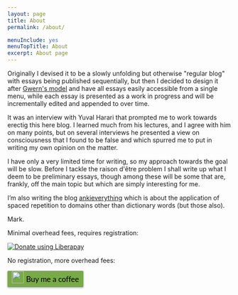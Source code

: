 ```yaml
---
layout: page
title: About
permalink: /about/

menuInclude: yes
menuTopTitle: About
excerpt: About page 
---
```


Originally I devised it to be a slowly unfolding but otherwise "regular blog" with essays being published sequentially, but then I decided to design it after [Gwern's model](https://www.gwern.net/About#long-content) and have all essays easily accessible from a single menu, while each essay is presented as a work in progress and will be incrementally edited and appended to over time. 

It was an interview with Yuval Harari that prompted me to work towards erectig this here blog. I learned much from his lectures, and I agree with him on many points, but on several interviews he presented a view on consciousness that I found to be false and which spurred me to put in writing my own opinion on the matter. 

I have only a very limited time for writing, so my approach towards the goal will be slow. Before I tackle the raison d'être problem I shall write up what I deem to be preliminary essays, though among these will be some that are, frankly, off the main topic but which are simply interesting for me. 

I’m also writing the blog [ankieverything](http://ankieverything.wordpress.com/) which is about the application of spaced repetition to domains other than dictionary words (but those also).

Mark.


Minimal overhead fees, requires registration:

<script src="https://liberapay.com/Mark.Neznansky/widgets/button.js"></script>
<noscript><a href="https://liberapay.com/Mark.Neznansky/donate"><img alt="Donate using Liberapay" src="https://liberapay.com/assets/widgets/donate.svg"></a></noscript>

No registration, more overhead fees:
<div style="margin:auto;margin-top:15px;">
<style>.bmc-button img{width: 27px !important;margin-bottom: 1px !important;box-shadow: none !important;border: none !important;vertical-align: middle !important;}.bmc-button{line-height: 36px !important;height:37px !important;text-decoration: none !important;display:inline-flex !important;color:#000000 !important;background-color:#78AB46 !important;border-radius: 3px !important;border: 1px solid transparent !important;padding: 0px 9px !important;font-size: 17px !important;letter-spacing:-0.08px !important;box-shadow: 0px 1px 2px rgba(190, 190, 190, 0.5) !important;-webkit-box-shadow: 0px 1px 2px 2px rgba(190, 190, 190, 0.5) !important;margin: 0 auto !important;font-family:'Lato', sans-serif !important;-webkit-box-sizing: border-box !important;box-sizing: border-box !important;-o-transition: 0.3s all linear !important;-webkit-transition: 0.3s all linear !important;-moz-transition: 0.3s all linear !important;-ms-transition: 0.3s all linear !important;transition: 0.3s all linear !important;}.bmc-button:hover, .bmc-button:active, .bmc-button:focus {-webkit-box-shadow: 0px 1px 2px 2px rgba(190, 190, 190, 0.5) !important;text-decoration: none !important;box-shadow: 0px 1px 2px 2px rgba(190, 190, 190, 0.5) !important;opacity: 0.85 !important;color:#000000 !important;}</style>

<a class="bmc-button" target="_blank" href="https://www.buymeacoffee.com/markneznansky">
<img src="https://www.buymeacoffee.com/assets/img/BMC-btn-logo.svg" alt="Buy me a coffee">
<span style="margin-left:5px">Buy me a coffee</span>
</a>
</div>